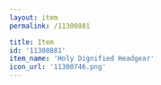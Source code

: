 ```yaml
---
layout: item
permalink: /11300881

title: Item
id: '11300881'
item_name: 'Holy Dignified Headgear'
icon_url: '11300746.png'
---
```

